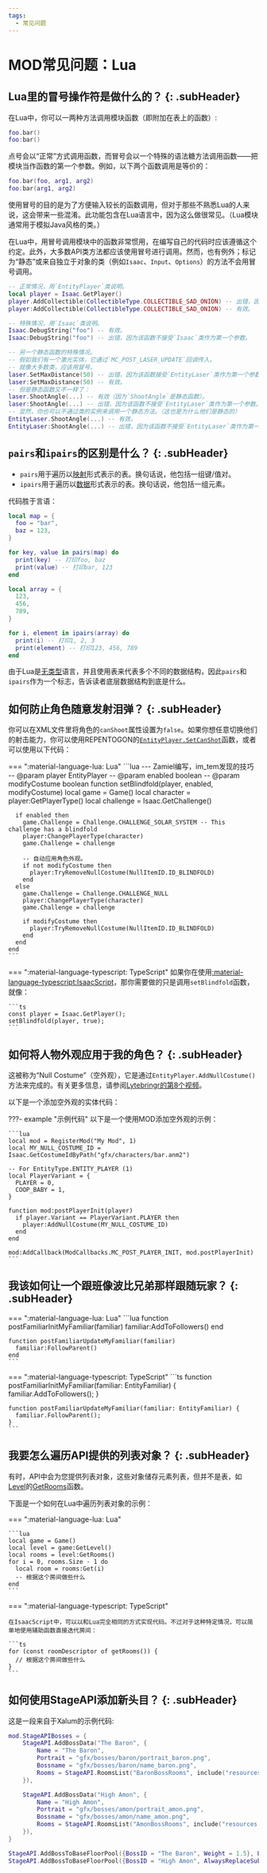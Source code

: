 ```yaml
---
tags:
  - 常见问题
---
```


# MOD常见问题：Lua

## Lua里的冒号操作符是做什么的？ {: .subHeader}

在Lua中，你可以一两种方法调用模块函数（即附加在表上的函数）:

```lua
foo.bar()
foo:bar()
```

点号会以“正常”方式调用函数，而冒号会以一个特殊的语法糖方法调用函数——把模块当作函数的第一个参数。例如，以下两个函数调用是等价的：

```lua
foo.bar(foo, arg1, arg2)
foo:bar(arg1, arg2)
```

使用冒号的目的是为了方便输入较长的函数调用，但对于那些不熟悉Lua的人来说，这会带来一些混淆。此功能包含在Lua语言中，因为这么做很常见。（Lua模块通常用于模拟Java风格的类。）

在Lua中，用冒号调用模块中的函数非常惯用，在编写自己的代码时应该遵循这个约定。此外，大多数API类方法都应该使用冒号进行调用。然而，也有例外；标记为“静态”或来自独立于对象的类（例如`Isaac`、`Input`、`Options`）的方法不会用冒号调用。

```lua
-- 正常情况，用`EntityPlayer`类说明。
local player = Isaac.GetPlayer()
player.AddCollectible(CollectibleType.COLLECTIBLE_SAD_ONION) -- 出错，因为该函数接受`EntityPlayer`类作为第一个参数。
player:AddCollectible(CollectibleType.COLLECTIBLE_SAD_ONION) -- 有效。

-- 特殊情况，用`Isaac`类说明。
Isaac.DebugString("foo") -- 有效。
Isaac:DebugString("foo") -- 出错，因为该函数不接受`Isaac`类作为第一个参数。

-- 另一个静态函数的特殊情况。
-- 假如我们有一个激光实体，它通过`MC_POST_LASER_UPDATE`回调传入。
-- 就像大多数类，应该用冒号。
laser.SetMaxDistance(50) -- 出错，因为该函数接受`EntityLaser`类作为第一个参数。
laser:SetMaxDistance(50) -- 有效。
-- 但是静态函数又不一样了：
laser.ShootAngle(...) -- 有效（因为`ShootAngle`是静态函数）。
laser:ShootAngle(...) -- 出错，因为该函数不接受`EntityLaser`类作为第一个参数。
-- 显然，你也可以不通过类的实例来调用一个静态方法。（这也是为什么他们是静态的）
EntityLaser.ShootAngle(...) -- 有效。
EntityLaser:ShootAngle(...) -- 出错，因为该函数不接受`EntityLaser`类作为第一个参数。
```

## `pairs`和`ipairs`的区别是什么？ {: .subHeader}

- `pairs`用于遍历以[映射](https://en.wikipedia.org/wiki/Associative_array)形式表示的表。换句话说，他包括一组键/值对。
- `ipairs`用于遍历以[数据](https://en.wikipedia.org/wiki/Array_data_structure)形式表示的表。换句话说，他包括一组元素。

代码胜于言语：

```lua
local map = {
  foo = "bar",
  baz = 123,
}

for key, value in pairs(map) do
  print(key) -- 打印foo, baz
  print(value) -- 打印bar, 123
end
```

```lua
local array = {
  123,
  456,
  789,
}

for i, element in ipairs(array) do
  print(i) -- 打印1, 2, 3
  print(element) -- 打印123, 456, 789
end
```

由于Lua是[无类型](https://www.tutorialspoint.com/What-are-the-differences-between-untyped-and-dynamically-typed-programming-languages)语言，并且使用表来代表多个不同的数据结构，因此`pairs`和`ipairs`作为一个标志，告诉读者底层数据结构到底是什么。

## 如何防止角色随意发射泪弹？ {: .subHeader}

你可以在XML文件里将角色的`canShoot`属性设置为`false`。如果你想任意切换他们的射击能力，你可以使用REPENTOGON的[`EntityPlayer.SetCanShot`](https://repentogon.com/EntityPlayer.html#setcanshoot)函数，或者可以使用以下代码：

=== ":material-language-lua: Lua"
    ```lua
    --- Zamiel编写，im_tem发现的技巧
    -- @param player EntityPlayer
    -- @param enabled boolean
    -- @param modifyCostume boolean
    function setBlindfold(player, enabled, modifyCostume)
      local game = Game()
      local character = player:GetPlayerType()
      local challenge = Isaac.GetChallenge()

      if enabled then
        game.Challenge = Challenge.CHALLENGE_SOLAR_SYSTEM -- This challenge has a blindfold
        player:ChangePlayerType(character)
        game.Challenge = challenge

        -- 自动应用角色外观。
        if not modifyCostume then
          player:TryRemoveNullCostume(NullItemID.ID_BLINDFOLD)
        end
      else
        game.Challenge = Challenge.CHALLENGE_NULL
        player:ChangePlayerType(character)
        game.Challenge = challenge

        if modifyCostume then
          player:TryRemoveNullCostume(NullItemID.ID_BLINDFOLD)
        end
      end
    end
    ```

=== ":material-language-typescript: TypeScript"
   如果你在使用[:material-language-typescript:IsaacScript](https://isaacscript.github.io/)，那你需要做的只是调用`setBlindfold`函数，就像：

    ```ts
    const player = Isaac.GetPlayer();
    setBlindfold(player, true);
    ```

## 如何将人物外观应用于我的角色？ {: .subHeader}

这被称为“Null Costume”（空外观），它是通过`EntityPlayer.AddNullCostume()`方法来完成的。有关更多信息，请参阅[Lytebringr的第8个视频](https://www.youtube.com/watch?v=R1CdCyGL1DQ&list=PLMZJyHSWa_My5DDoTQcKCgs475xIpQHSF&index=9)。

以下是一个添加空外观的实体代码：

???- example "示例代码"
    以下是一个使用MOD添加空外观的示例：

    ```lua
    local mod = RegisterMod("My Mod", 1)
    local MY_NULL_COSTUME_ID = Isaac.GetCostumeIdByPath("gfx/characters/bar.anm2")

    -- For EntityType.ENTITY_PLAYER (1)
    local PlayerVariant = {
      PLAYER = 0,
      COOP_BABY = 1,
    }

    function mod:postPlayerInit(player)
      if player.Variant == PlayerVariant.PLAYER then
        player:AddNullCostume(MY_NULL_COSTUME_ID)
      end
    end

    mod:AddCallback(ModCallbacks.MC_POST_PLAYER_INIT, mod.postPlayerInit)
    ```

## 我该如何让一个跟班像波比兄弟那样跟随玩家？ {: .subHeader}

=== ":material-language-lua: Lua"
    ```lua
    function postFamiliarInitMyFamiliar(familiar)
      familiar:AddToFollowers()
    end

    function postFamiliarUpdateMyFamiliar(familiar)
      familiar:FollowParent()
    end
    ```

=== ":material-language-typescript: TypeScript"
    ```ts
    function postFamiliarInitMyFamiliar(familiar: EntityFamiliar) {
      familiar.AddToFollowers();
    }

    function postFamiliarUpdateMyFamiliar(familiar: EntityFamiliar) {
      familiar.FollowParent();
    }
    ```

## 我要怎么遍历API提供的列表对象？ {: .subHeader}

有时，API中会为您提供列表对象，这些对象储存元素列表，但并不是表，如[Level](../Level.md)的[GetRooms](../Level.md#getrooms)函数。

下面是一个如何在Lua中遍历列表对象的示例：

=== ":material-language-lua: Lua"

    ```lua
    local game = Game()
    local level = game:GetLevel()
    local rooms = level:GetRooms()
    for i = 0, rooms.Size - 1 do
      local room = rooms:Get(i)
      -- 根据这个房间做些什么
    end
    ```

=== ":material-language-typescript: TypeScript"

    在IsaacScript中，可以以和Lua完全相同的方式实现代码。不过对于这种特定情况，可以简单地使用辅助函数直接迭代房间：

    ```ts
    for (const roomDescriptor of getRooms()) {
      // 根据这个房间做些什么
    }
    ```

## 如何使用StageAPI添加新头目？ {: .subHeader}

这是一段来自于Xalum的示例代码:

```lua
mod.StageAPIBosses = {
    StageAPI.AddBossData("The Baron", {
        Name = "The Baron",
        Portrait = "gfx/bosses/baron/portrait_baron.png",
        Bossname = "gfx/bosses/baron/name_baron.png",
        Rooms = StageAPI.RoomsList("BaronBossRooms", include("resources.luarooms.boss_baron"))
    }),

    StageAPI.AddBossData("High Amon", {
        Name = "High Amon",
        Portrait = "gfx/bosses/amon/portrait_amon.png",
        Bossname = "gfx/bosses/amon/name_amon.png",
        Rooms = StageAPI.RoomsList("AmonBossRooms", include("resources.luarooms.boss_amon"))
    }),
}

StageAPI.AddBossToBaseFloorPool({BossID = "The Baron", Weight = 1.5}, LevelStage.STAGE3_1, StageType.STAGETYPE_REPENTANCE)
StageAPI.AddBossToBaseFloorPool({BossID = "High Amon", AlwaysReplaceSubtype = 83, OnlyReplaceSubtype = 83}, LevelStage.STAGE2_1, StageType.STAGETYPE_REPENTANCE_B)
```